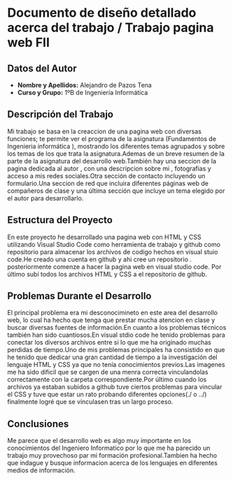 # Documento de diseño detallado acerca del trabajo / Trabajo pagina web FII 

## Datos del Autor

- **Nombre y Apellidos:** Alejandro de Pazos Tena
- **Curso y Grupo:** 1ºB de Ingeniería Informática

## Descripción del Trabajo

Mi trabajo se basa en la creaccion de una pagina web con diversas funciones; te permite  ver el programa de la asignatura (Fundamentos de Ingenieria informática ),
mostrando los diferentes temas agrupados y sobre los temas de los que trata la asignatura.Ademas de un breve resumen de la parte de la asignatura del desarrollo web.También hay una seccion de la pagina dedicada al autor , con una descripcion sobre mi , fotografias y acceso a mis redes sociales.Otra sección de contacto incluyendo un formulario.Una seccion de red que incluira diferentes páginas web de compañeros de clase y una última sección que incluye un tema elegido por el autor para desarrollarlo. 


## Estructura del Proyecto

En este proyecto he desarrollado una pagina web con HTML y CSS utilizando Visual Studio Code como herramienta de trabajo y github como repositorio para almacenar los archivos de codigo hechos en visual stuio code.He creado una cuenta en github y ahi cree un repositorio .
posteriormente comenze a hacer la pagina web en visual studio code.  Por último subí todos los archivos HTML y CSS a el repositorio de github.



## Problemas Durante el Desarrollo

El principal problema era mi desconocimineto en este area del desarrollo web, lo cual ha hecho que tenga que prestar mucha atencion en clase y buscar diversas fuentes de información.En cuanto a los problemas técnicos también han sido cuantiosos.En visual stdio code he tenido problemas para conectar los diversos archivos entre si lo que me ha originado muchas perdidas de tiempo.Uno de mis problemas principales ha consistido en que he tenido que dedicar una gran cantidad de tiempo a la investigación del lenguaje HTML y CSS ya que no tenía conocimientos previos.Las imagenes me ha sido dificil que se cargen de una menra correcta vinculandolas correctamente con la carpeta correspondiente.Por último cuando los archivos ya estaban subidos a github tuve ciertos problemas para vincular el CSS y tuve que estar un rato probando diferentes opciones(./ o ../) finalmente logré que se vinculasen tras un largo proceso.

## Conclusiones
Me parece que el desarrollo web es algo muy importante en los conocimientos del Ingeniero Informatico por lo que me ha parecido un trabajo muy provechoso par mi formación profesional.Tambien ha hecho que indague y busque informacion acerca de los lenguajes en diferentes medios de información.



